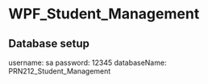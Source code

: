 # WPF_Student_Management

## Database setup
username: sa
password: 12345
databaseName: PRN212_Student_Management
